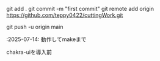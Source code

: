 git add .
git commit -m "first commit"
git remote add origin https://github.com/teppy0422/cuttingWork.git

git push -u origin main

:2025-07-14:
動作してmakeまで

chakra-uiを導入前
